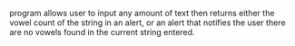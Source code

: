 program allows user to input any amount of text then returns either the vowel count of the string in an alert, or an alert that notifies the user there are no vowels found in the current string entered.
